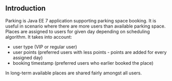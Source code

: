 Introduction
------------

Parking is Java EE 7 application supporting parking space booking. It is useful in scenario where there are more users than available parking space. Places are assigned to users for given day depending on scheduling algorithm. It takes into account:

- user type (VIP or regular user)
- user points (preferred users with less points - points are added for every assigned day)
- booking timestamp (preferred users who earlier booked the place)

In long-term available places are shared fairly amongst all users.
